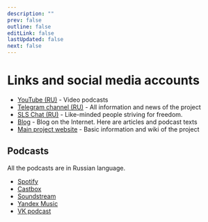 ```yaml
---
description: ""
prev: false
outline: false
editLink: false
lastUpdated: false
next: false
---
```

# Links and social media accounts

- [YouTube (RU)](https://www.youtube.com/@slsfreedom) - Video podcasts
- [Telegram channel (RU)](https://t.me/slsfreedom) - All information and news of the project
- [SLS Chat (RU)](https://t.me/slsfreedom_chat) - Like-minded people striving for freedom.
- [Blog](https://blog.p-libereco.org/ru/recent/1) - Blog on the Internet. Here are articles and podcast texts
- [Main project website](/en/) - Basic information and wiki of the project

## Podcasts

All the podcasts are in Russian language.

- [Spotify](https://open.spotify.com/show/6mxhACSi6PjkEHTf5sHorg)
- [Castbox](https://castbox.fm/channel/%D0%A1%D0%B8%D1%81%D1%82%D0%B5%D0%BC%D0%B0-%D0%9B%D0%B8%D1%87%D0%BD%D0%BE%D0%B9-%D0%A1%D0%B2%D0%BE%D0%B1%D0%BE%D0%B4%D1%8B-id5519154)
- [Soundstream](https://soundstream.media/playlist/sistema-lichnoy-svobody)
- [Yandex Music](https://music.yandex.ru/album/26679261)
- [VK podcast](https://vk.com/podcasts-214911215)
